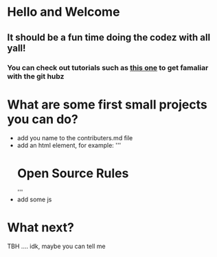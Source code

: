 
# Hello and Welcome
## It should be a fun time doing the codez with all yall!
### You can check out tutorials such as <a href='https://github.com/firstcontributions/first-contributions/blob/master/README.md'>this one</a> to get famaliar with the git hubz
# What are some first small projects you can do?
- add you name to the contributers.md file
- add an html element, for example: ''' <h1>Open Source Rules</h1> '''
- add some js
# What next?
TBH .... idk, maybe you can tell me
